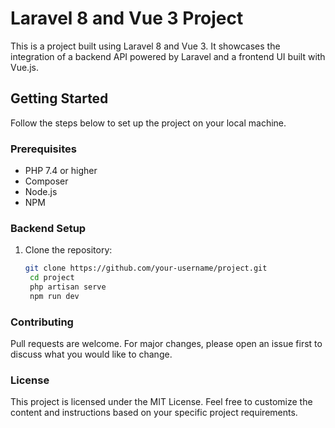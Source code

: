 # Laravel 8 and Vue 3 Project

This is a project built using Laravel 8 and Vue 3. It showcases the integration of a backend API powered by Laravel and a frontend UI built with Vue.js.

## Getting Started

Follow the steps below to set up the project on your local machine.

### Prerequisites

- PHP 7.4 or higher
- Composer
- Node.js
- NPM

### Backend Setup

1. Clone the repository:

   ```bash
   git clone https://github.com/your-username/project.git
    cd project
    php artisan serve
    npm run dev

### Contributing
Pull requests are welcome. For major changes, please open an issue first to discuss what you would like to change.

### License
This project is licensed under the MIT License.
Feel free to customize the content and instructions based on your specific project requirements.

